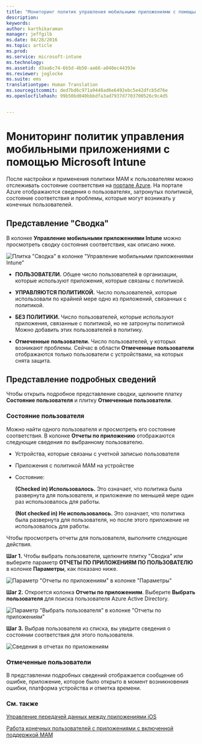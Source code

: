 ```yaml
---
title: "Мониторинг политик управления мобильными приложениями с помощью Microsoft Intune | Microsoft Intune"
description: 
keywords: 
author: karthikaraman
manager: jeffgilb
ms.date: 04/28/2016
ms.topic: article
ms.prod: 
ms.service: microsoft-intune
ms.technology: 
ms.assetid: d3aa6c74-6b5d-4b50-aa66-a040ec44393e
ms.reviewer: joglocke
ms.suite: ems
translationtype: Human Translation
ms.sourcegitcommit: ded7bd6c971a9448ad6e6492ebc5e42dfcb5d76e
ms.openlocfilehash: 99b50bd040bbbdfa3ad7937d7703700526c9c4d5


---
```


# Мониторинг политик управления мобильными приложениями с помощью Microsoft Intune
После настройки и применения политики MAM к пользователям можно отслеживать состояние соответствия на [портале Azure](https://portal.azure.com). На портале Azure отображаются сведения о пользователях, затронутых политикой, состояние соответствия и проблемы, которые могут возникать у конечных пользователей.
## Представление "Сводка"
В колонке **Управление мобильными приложениями Intune** можно просмотреть сводку состояния соответствия, как описано ниже.


![Плитка "Сводка" в колонке "Управление мобильными приложениями Intune"](../media/mam-azure-portal-user-status-summary.png)

-   **ПОЛЬЗОВАТЕЛИ.** Общее число пользователей в организации, которые используют приложения, которые связаны с политикой.

-   **УПРАВЛЯЮТСЯ ПОЛИТИКОЙ.** Число пользователей, которые использовали по крайней мере одно из приложений, связанных с политикой.

-   **БЕЗ ПОЛИТИКИ.** Число пользователей, которые используют приложения, связанные с политикой, но не затронуты политикой  Можно добавить этих пользователей в политику.

- **Отмеченные пользователи.** Число пользователей, у которых возникают проблемы. Сейчас в области **Отмеченные пользователи** отображаются только пользователи с устройствами, на которых снята защита.


## Представление подробных сведений
Чтобы открыть подробное представление сводки, щелкните платку **Состояние пользователя** и плитку **Отмеченные пользователи**.

### Состояние пользователя
Можно найти одного пользователя и просмотреть его состояние соответствия. В колонке **Отчеты по приложению** отображаются следующие сведения по выбранному пользователю.
- Устройства, которые связаны с учетной записью пользователя
- Приложения с политикой MAM на устройстве
- Состояние:

  **(Checked in) Использовалось.** Это означает, что политика была развернута для пользователя, и приложение по меньшей мере один раз использовалось для работы.

  **(Not checked in) Не использовалось.** Это означает, что политика была развернута для пользователя, но после этого приложение не использовалось для работы.

Чтобы просмотреть отчеты для пользователя, выполните следующие действия.

**Шаг 1.** Чтобы выбрать пользователя, щелкните плитку "Сводка" или выберите параметр **ОТЧЕТЫ ПО ПРИЛОЖЕНИЯМ ПО ПОЛЬЗОВАТЕЛЮ** в колонке **Параметры**, как показано ниже.

![Параметр "Отчеты по приложениям" в колонке "Параметры"](../media/mam-azure-portal-app-reporting-by-user-settings-blade.png)

**Шаг 2.** Откроется колонка **Отчеты по приложениям**. Выберите **Выбрать пользователя** для поиска пользователя Azure Active Directory.

![Параметр "Выбрать пользователя" в колонке "Отчеты по приложениям"](../media/mam-azure-portal-app-reporting-select-user.png)

**Шаг 3.** Выбрав пользователя из списка, вы увидите сведения о состоянии соответствия для этого пользователя.

![Сведения в отчетах по приложениям](../media/mam-azure-portal-app-reporting-by-user.png)
### Отмеченные пользователи
В представлении подробных сведений отображается сообщение об ошибке, приложение, которое было открыто в момент возникновения ошибки, платформа устройства и отметка времени.  

### См. также
[Управление передачей данных между приложениями iOS](manage-data-transfer-between-ios-apps-with-microsoft-intune.md)

[Работа конечных пользователей с приложениями с включенной поддержкой MAM](end-user-experience-for-mam-enabled-apps-with-microsoft-intune.md)



<!--HONumber=Jun16_HO4-->


